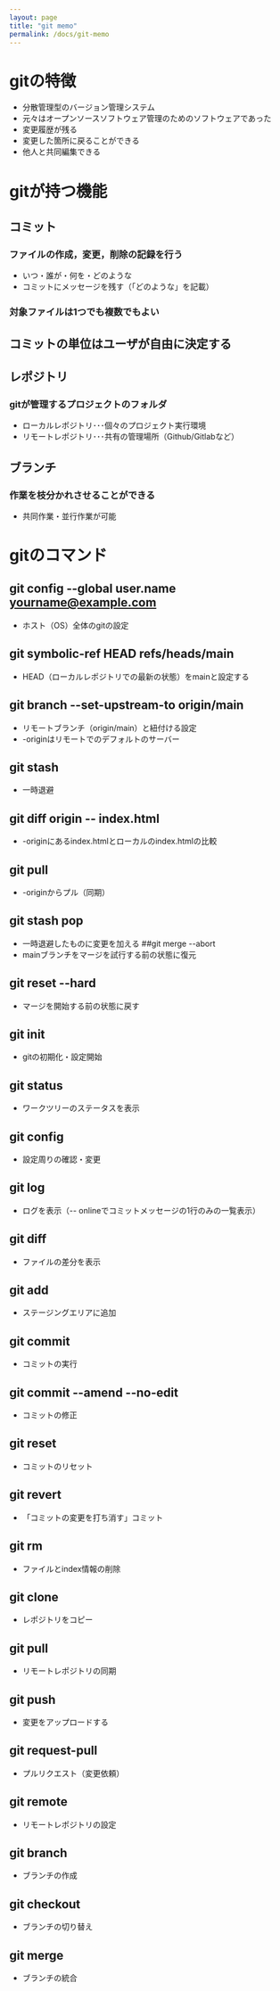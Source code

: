 ```yaml
---
layout: page
title: "git memo"
permalink: /docs/git-memo
---
```


# gitの特徴
- 分散管理型のバージョン管理システム
- 元々はオープンソースソフトウェア管理のためのソフトウェアであった
- 変更履歴が残る
- 変更した箇所に戻ることができる
- 他人と共同編集できる

# gitが持つ機能
## コミット
### ファイルの作成，変更，削除の記録を行う
- いつ・誰が・何を・どのような
- コミットにメッセージを残す（「どのような」を記載）
### 対象ファイルは1つでも複数でもよい
## コミットの単位はユーザが自由に決定する

## レポジトリ
### gitが管理するプロジェクトのフォルダ
- ローカルレポジトリ･･･個々のプロジェクト実行環境
- リモートレポジトリ･･･共有の管理場所（Github/Gitlabなど）

## ブランチ
### 作業を枝分かれさせることができる
- 共同作業・並行作業が可能

# gitのコマンド
## git config --global user.name yourname@example.com
- ホスト（OS）全体のgitの設定
## git symbolic-ref HEAD refs/heads/main
- HEAD（ローカルレポジトリでの最新の状態）をmainと設定する
## git branch --set-upstream-to origin/main
- リモートブランチ（origin/main）と紐付ける設定
- -originはリモートでのデフォルトのサーバー
## git stash
- 一時退避
## git diff origin -- index.html
- -originにあるindex.htmlとローカルのindex.htmlの比較
## git pull
- -originからプル（同期）
## git stash pop
- 一時退避したものに変更を加える
##git merge --abort
- mainブランチをマージを試行する前の状態に復元
## git reset --hard
- マージを開始する前の状態に戻す
## git init
- gitの初期化・設定開始
## git status
- ワークツリーのステータスを表示
## git config
- 設定周りの確認・変更
## git log
- ログを表示（-- onlineでコミットメッセージの1行のみの一覧表示）
## git diff
- ファイルの差分を表示
## git add
- ステージングエリアに追加
## git commit
- コミットの実行
## git commit --amend --no-edit
- コミットの修正
## git reset
- コミットのリセット
## git revert
- 「コミットの変更を打ち消す」コミット
## git rm
- ファイルとindex情報の削除
## git clone
- レポジトリをコピー
## git pull
- リモートレポジトリの同期
## git push
- 変更をアップロードする
## git request-pull
- プルリクエスト（変更依頼）
## git remote
- リモートレポジトリの設定
## git branch
- ブランチの作成
## git checkout
- ブランチの切り替え
## git merge
- ブランチの統合